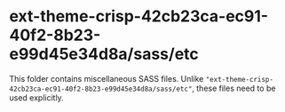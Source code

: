 # ext-theme-crisp-42cb23ca-ec91-40f2-8b23-e99d45e34d8a/sass/etc

This folder contains miscellaneous SASS files. Unlike `"ext-theme-crisp-42cb23ca-ec91-40f2-8b23-e99d45e34d8a/sass/etc"`, these files
need to be used explicitly.
